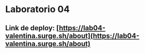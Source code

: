 # Laboratorio 04 
## Link de deploy: [https://lab04-valentina.surge.sh/about](https://lab04-valentina.surge.sh/about)
